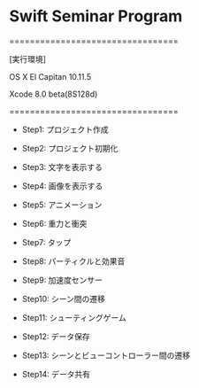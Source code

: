 # Swift Seminar Program

=================================

[実行環境]

OS X El Capitan 10.11.5

Xcode 8.0 beta(8S128d)

=================================

- Step1: プロジェクト作成

- Step2: プロジェクト初期化

- Step3: 文字を表示する

- Step4: 画像を表示する

- Step5: アニメーション

- Step6: 重力と衝突

- Step7: タップ

- Step8: パーティクルと効果音

- Step9: 加速度センサー

- Step10: シーン間の遷移

- Step11: シューティングゲーム

- Step12: データ保存

- Step13: シーンとビューコントローラー間の遷移

- Step14: データ共有